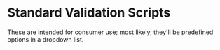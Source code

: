 # Standard Validation Scripts

These are intended for consumer use; most likely, they'll be predefined options
in a dropdown list.
